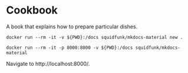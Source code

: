 # Cookbook

A book that explains how to prepare particular dishes.

```
docker run --rm -it -v ${PWD}:/docs squidfunk/mkdocs-material new .
```

```
docker run --rm -it -p 8000:8000 -v ${PWD}:/docs squidfunk/mkdocs-material
```

Navigate to http://localhost:8000/.